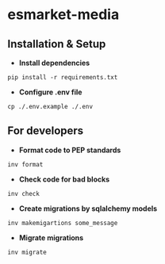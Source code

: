# esmarket-media

## Installation & Setup
* **Install dependencies**
```shell
pip install -r requirements.txt
```
* **Configure .env file**
```shell
cp ./.env.example ./.env
```

## For developers
* **Format code to PEP standards**
```shell
inv format
```
* **Check code for bad blocks**
```shell
inv check
```
* **Create migrations by sqlalchemy models**
```shell
inv makemigartions some_message
```
* **Migrate migrations**
```shell
inv migrate
```